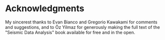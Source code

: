 # Acknowledgments

My sincerest thanks to Evan Bianco and Gregorio Kawakami for comments and suggestions, and to Öz Yilmaz for generously making the full text of the "Seismic Data Analysis" book available for free and in the open. 